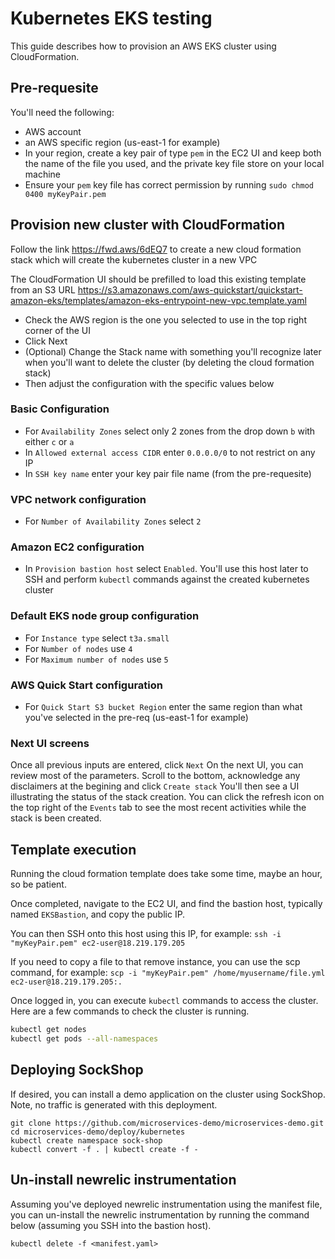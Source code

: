 # Kubernetes EKS testing

This guide describes how to provision an AWS EKS cluster using CloudFormation.

## Pre-requesite

You'll need the following:
* AWS account
* an AWS specific region (us-east-1 for example)
* In your region, create a key pair of type `pem` in the EC2 UI and keep both the name of the file you used, and the private key file store on your local machine
* Ensure your `pem` key file has correct permission by running `sudo chmod 0400 myKeyPair.pem`

## Provision new cluster with CloudFormation

Follow the link https://fwd.aws/6dEQ7 to create a new cloud formation stack which will create the kubernetes cluster in a new VPC

The CloudFormation UI should be prefilled to load this existing template from an S3 URL https://s3.amazonaws.com/aws-quickstart/quickstart-amazon-eks/templates/amazon-eks-entrypoint-new-vpc.template.yaml

* Check the AWS region is the one you selected to use in the top right corner of the UI
* Click Next
* (Optional) Change the Stack name with something you'll recognize later when you'll want to delete the cluster (by deleting the cloud formation stack)
* Then adjust the configuration with the specific values below

### Basic Configuration

* For `Availability Zones` select only 2 zones from the drop down `b` with either `c` or `a`
* In `Allowed external access CIDR` enter `0.0.0.0/0` to not restrict on any IP
* In `SSH key name` enter your key pair file name (from the pre-requesite)

### VPC network configuration

* For `Number of Availability Zones` select `2`

### Amazon EC2 configuration

* In `Provision bastion host` select `Enabled`. You'll use this host later to SSH and perform `kubectl` commands against the created kubernetes cluster

### Default EKS node group configuration

* For `Instance type` select `t3a.small`
* For `Number of nodes` use `4`
* For `Maximum number of nodes` use `5`

### AWS Quick Start configuration

* For `Quick Start S3 bucket Region` enter the same region than what you've selected in the pre-req (us-east-1 for example)

### Next UI screens

Once all previous inputs are entered, click `Next`
On the next UI, you can review most of the parameters. Scroll to the bottom, acknowledge any disclaimers at the begining and click `Create stack`
You'll then see a UI illustrating the status of the stack creation. You can click the refresh icon on the top right of the `Events` tab to see the most recent activities while the stack is been created.

## Template execution

Running the cloud formation template does take some time, maybe an hour, so be patient.

Once completed, navigate to the EC2 UI, and find the bastion host, typically named `EKSBastion`, and copy the public IP.

You can then SSH onto this host using this IP, for example: `ssh -i "myKeyPair.pem" ec2-user@18.219.179.205`

If you need to copy a file to that remove instance, you can use the scp command, for example: `scp -i "myKeyPair.pem" /home/myusername/file.yml ec2-user@18.219.179.205:.`

Once logged in, you can execute `kubectl` commands to access the cluster. Here are a few commands to check the cluster is running.

```bash
kubectl get nodes
kubectl get pods --all-namespaces
```

## Deploying SockShop

If desired, you can install a demo application on the cluster using SockShop.
Note, no traffic is generated with this deployment.

```
git clone https://github.com/microservices-demo/microservices-demo.git
cd microservices-demo/deploy/kubernetes
kubectl create namespace sock-shop
kubectl convert -f . | kubectl create -f -
```

## Un-install newrelic instrumentation

Assuming you've deployed newrelic instrumentation using the manifest file, you can un-install the newrelic instrumentation by running the command below (assuming you SSH into the bastion host).

`kubectl delete -f <manifest.yaml>`
